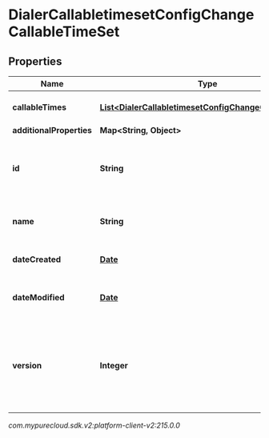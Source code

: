 # DialerCallabletimesetConfigChangeCallableTimeSet


## Properties

| Name | Type | Description | Notes |
| ------------ | ------------- | ------------- | ------------- |
| **callableTimes** | [**List&lt;DialerCallabletimesetConfigChangeCallableTime&gt;**](DialerCallabletimesetConfigChangeCallableTime) | The list of callable times |  [optional] |
| **additionalProperties** | **Map&lt;String, Object&gt;** |  |  [optional] |
| **id** | **String** | The globally unique identifier for the object. |  [optional] |
| **name** | **String** | The UI-visible name of the object |  [optional] |
| **dateCreated** | [**Date**](Date) | Creation time of the entity |  [optional] |
| **dateModified** | [**Date**](Date) | Last modified time of the entity |  [optional] |
| **version** | **Integer** | Required for updates, must match the version number of the most recent update |  [optional] |




_com.mypurecloud.sdk.v2:platform-client-v2:215.0.0_
